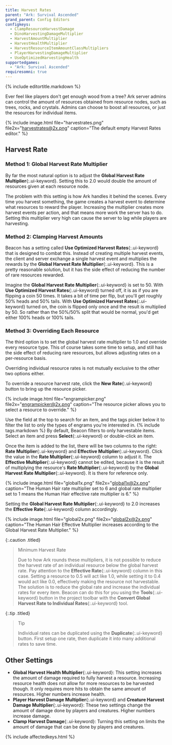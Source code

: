 ```yaml
---
title: Harvest Rates
parent: "Ark: Survival Ascended"
grand_parent: Config Editors
configkeys:
  - ClampResourceHarvestDamage
  - DinoHarvestingDamageMultiplier
  - HarvestAmountMultiplier
  - HarvestHealthMultiplier
  - HarvestResourceItemAmountClassMultipliers
  - PlayerHarvestingDamageMultiplier
  - UseOptimizedHarvestingHealth
supportedgames:
  - "Ark: Survival Ascended"
requiresomni: true
---
```

{% include editortitle.markdown %}

Ever feel like players don't get enough wood from a tree? Ark server admins can control the amount of resources obtained from resource nodes, such as trees, rocks, and crystals. Admins can choose to boost all resources, or just the resources for individual items.

{% include image.html file="harvestrates.png" file2x="harvestrates@2x.png" caption="The default empty Harvest Rates editor." %}

## Harvest Rate

### Method 1: Global Harvest Rate Multiplier
By far the most natural option is to adjust the **Global Harvest Rate Multiplier**{:.ui-keyword}. Setting this to 2.0 would double the amount of resources given at each resource node.

The problem with this setting is how Ark handles it behind the scenes. Every time you harvest something, the game creates a harvest event to determine what resources to reward the player. Increasing the multiplier creates more harvest events per action, and that means more work the server has to do. Setting this multiplier very high can cause the server to lag while players are harvesting.

### Method 2: Clamping Harvest Amounts
Beacon has a setting called **Use Optimized Harvest Rates**{:.ui-keyword} that is designed to combat this. Instead of creating multiple harvest events, the client and server exchange a single harvest event and multiplies the rewards by the **Global Harvest Rate Multiplier**{:.ui-keyword}. This is a pretty reasonable solution, but it has the side effect of reducing the number of rare resources rewarded.

Imagine the **Global Harvest Rate Multiplier**{:.ui-keyword} is set to 50. With **Use Optimized Harvest Rates**{:.ui-keyword} turned off, it is as if you are flipping a coin 50 times. It takes a bit of time per flip, but you'll get roughly 50% heads and 50% tails. With **Use Optimized Harvest Rates**{:.ui-keyword} turned on, the coin is flipped only once and the result is multiplied by 50. So rather than the 50%/50% split that would be normal, you'd get either 100% heads or 100% tails.

### Method 3: Overriding Each Resource
The third option is to set the global harvest rate multiplier to 1.0 and override every resource type. This of course takes some time to setup, and still has the side effect of reducing rare resources, but allows adjusting rates on a per-resource basis.

Overriding individual resource rates is not mutually exclusive to the other two options either.

To override a resource harvest rate, click the **New Rate**{:.ui-keyword} button to bring up the resource picker.

{% include image.html file="engrampicker.png" file2x="engrampicker@2x.png" caption="The resource picker allows you to select a resource to override." %}

Use the field at the top to search for an item, and the tags picker below it to filter the list to only the types of engrams you're interested in. {% include tags.markdown %} By default, Beacon filters to only harvestable items. Select an item and press **Select**{:.ui-keyword} or double-click an item.

Once the item is added to the list, there will be two columns to the right: **Rate Multiplier**{:.ui-keyword} and **Effective Multiplier**{:.ui-keyword}. Click the value in the **Rate Multiplier**{:.ui-keyword} column to adjust it. The **Effective Multiplier**{:.ui-keyword} cannot be edited, because it is the result of multiplying the resource's **Rate Multiplier**{:.ui-keyword} by the **Global Harvest Rate Multiplier**{:.ui-keyword}. It is there for reference only.

{% include image.html file="global1x.png" file2x="global1x@2x.png" caption="The Human Hair rate multiplier set to 6 and global rate multiplier set to 1 means the Human Hair effective rate multiplier is 6." %}

Setting the **Global Harvest Rate Multiplier**{:.ui-keyword} to 2.0 increases the **Effective Rate**{:.ui-keyword} column accordingly.

{% include image.html file="global2x.png" file2x="global2x@2x.png" caption="The Human Hair Effective Multiplier increases according to the Global Harvest Rate Multiplier." %}

{:.caution .titled}
> Minimum Harvest Rate
> 
> Due to how Ark rounds these multipliers, it is not possible to reduce the harvest rate of an individual resource below the global harvest rate. Pay attention to the **Effective Rate**{:.ui-keyword} column in this case. Setting a resource to 0.5 will act like 1.0, while setting it to 0.4 would act like 0.0, effectively making the resource not harvestable. The solution is to reduce the global rate and increase the individual rates for every item. Beacon can do this for you using the **Tools**{:.ui-keyword} button in the project toolbar with the **Convert Global Harvest Rate to Individual Rates**{:.ui-keyword} tool.

{:.tip .titled}
> Tip
> 
> Individual rates can be duplicated using the **Duplicate**{:.ui-keyword} button. First setup one rate, then duplicate it into many additional rates to save time.

## Other Settings

- **Global Harvest Health Multiplier**{:.ui-keyword}: This setting increases the amount of damage required to fully harvest a resource. Increasing resource health does not allow for more resources to be harvested though. It only requires more hits to obtain the same amount of resources. Higher numbers increase health.
- **Player Harvest Damage Multiplier**{:.ui-keyword} and **Creature Harvest Damage Multiplier**{:.ui-keyword}: These two settings change the amount of damage done by players and creatures. Higher numbers increase damage.
- **Clamp Harvest Damage**{:.ui-keyword}: Turning this setting on limits the amount of damage that can be done by players and creatures.

{% include affectedkeys.html %}